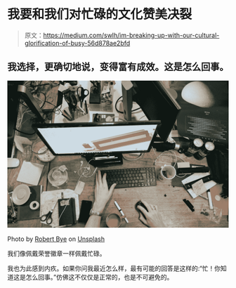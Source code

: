 # 我要和我们对忙碌的文化赞美决裂

> 原文：<https://medium.com/swlh/im-breaking-up-with-our-cultural-glorification-of-busy-56d878ae2bfd>

## 我选择，更确切地说，变得富有成效。这是怎么回事。

![](img/a22d3620e003db13a605027c57243194.png)

Photo by [Robert Bye](https://unsplash.com/@robertbye?utm_source=medium&utm_medium=referral) on [Unsplash](https://unsplash.com?utm_source=medium&utm_medium=referral)

我们像佩戴荣誉徽章一样佩戴忙碌。

我也为此感到内疚。如果你问我最近怎么样，最有可能的回答是这样的:“忙！你知道这是怎么回事。”仿佛这不仅仅是正常的，也是不可避免的。